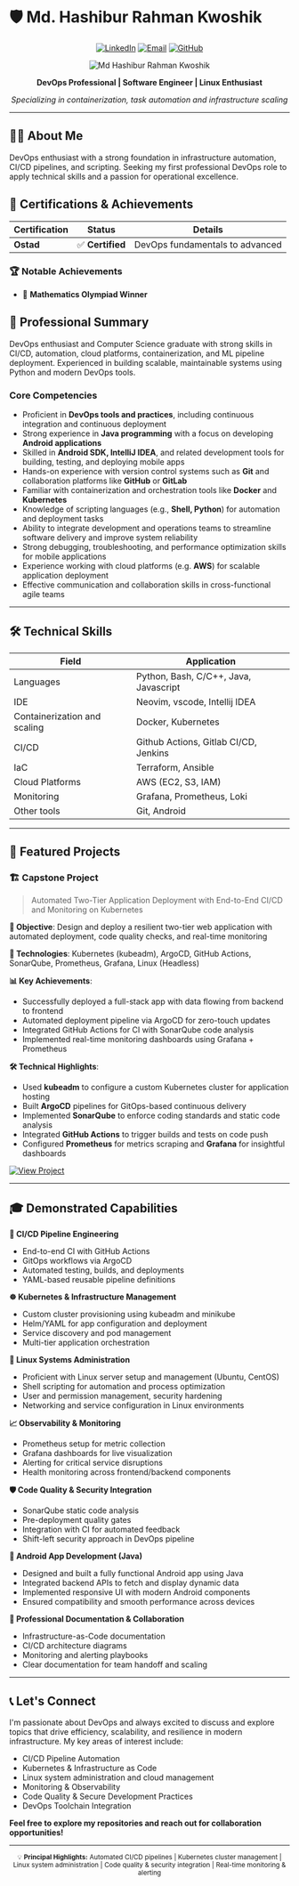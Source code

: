 # 🛡️ Md. Hashibur Rahman Kwoshik

<div align="center">

[![LinkedIn](https://img.shields.io/badge/LinkedIn-Connect-blue?style=for-the-badge&logo=linkedin)](https://www.linkedin.com/in/md-hashibur-rahman-kwoshik-2a3444250/)
[![Email](https://img.shields.io/badge/Email-Contact-red?style=for-the-badge&logo=gmail)](mailto:mdhashiburrahmankwoshik@gmail.com)
[![GitHub](https://img.shields.io/badge/GitHub-Follow-brightgreen?style=for-the-badge&logo=github)](https://github.com/rootminusone8004)

<p align="center"> <img src="https://komarev.com/ghpvc/?username=rootminusone8004&label=visitors&color=004D40&style=flat" alt="Md Hashibur Rahman Kwoshik" /> </p>

**DevOps Professional | Software Engineer | Linux Enthusiast**

*Specializing in containerization, task automation and infrastructure scaling*

</div>

---

## 👨‍💻 About Me

DevOps enthusiast with a strong foundation in infrastructure automation, CI/CD pipelines, and scripting. Seeking my first professional DevOps role to apply technical skills and a passion for operational excellence.

## 🔑 Certifications & Achievements

<div align="center">

| Certification | Status | Details |
|---------------|--------|---------|
| **Ostad** | ✅ **Certified** | DevOps fundamentals to advanced |

</div>

### 🏆 Notable Achievements
- 🥇 **Mathematics Olympiad Winner**

## 🎯 Professional Summary

DevOps enthusiast and Computer Science graduate with strong skills in CI/CD, automation, cloud platforms, containerization, and ML pipeline deployment. Experienced in building scalable, maintainable systems using Python and modern DevOps tools.

### Core Competencies
- Proficient in **DevOps tools and practices**, including continuous integration and continuous deployment
- Strong experience in **Java programming** with a focus on developing **Android applications**
- Skilled in **Android SDK, IntelliJ IDEA**, and related development tools for building, testing, and deploying mobile apps
- Hands-on experience with version control systems such as **Git** and collaboration platforms like **GitHub** or **GitLab**
- Familiar with containerization and orchestration tools like **Docker** and **Kubernetes**
- Knowledge of scripting languages (e.g., **Shell, Python**) for automation and deployment tasks
- Ability to integrate development and operations teams to streamline software delivery and improve system reliability
- Strong debugging, troubleshooting, and performance optimization skills for mobile applications
- Experience working with cloud platforms (e.g. **AWS**) for scalable application deployment
- Effective communication and collaboration skills in cross-functional agile teams

---

## 🛠️ Technical Skills

<div align="center">

| Field | Application |
|-------|-------------|
| Languages | Python, Bash, C/C++, Java, Javascript |
| IDE | Neovim, vscode, Intellij IDEA |
| Containerization and scaling | Docker, Kubernetes |
| CI/CD | Github Actions, Gitlab CI/CD, Jenkins |
| IaC | Terraform, Ansible |
| Cloud Platforms | AWS (EC2, S3, IAM) |
| Monitoring | Grafana, Prometheus, Loki |
| Other tools | Git, Android |

</div>

---

## 🚀 Featured Projects

### 🏗️ Capstone Project

> Automated Two-Tier Application Deployment with End-to-End CI/CD and Monitoring on Kubernetes

**🎯 Objective**: Design and deploy a resilient two-tier web application with automated deployment, code quality checks, and real-time monitoring

**🔧 Technologies**: Kubernetes (kubeadm), ArgoCD, GitHub Actions, SonarQube, Prometheus, Grafana, Linux (Headless)

**📊 Key Achievements**:
- Successfully deployed a full-stack app with data flowing from backend to frontend
- Automated deployment pipeline via ArgoCD for zero-touch updates
- Integrated GitHub Actions for CI with SonarQube code analysis
- Implemented real-time monitoring dashboards using Grafana + Prometheus

**🛠️ Technical Highlights**:
- Used **kubeadm** to configure a custom Kubernetes cluster for application hosting
- Built **ArgoCD** pipelines for GitOps-based continuous delivery
- Implemented **SonarQube** to enforce coding standards and static code analysis
- Integrated **GitHub Actions** to trigger builds and tests on code push
- Configured **Prometheus** for metrics scraping and **Grafana** for insightful dashboards

[![View Project](https://img.shields.io/badge/View%20Project-project--2-388E3C?style=flat-square&logo=github)](https://github.com/rootminusone8004/project2)

---

## 🎓 Demonstrated Capabilities

**🚀 CI/CD Pipeline Engineering**
- End-to-end CI with GitHub Actions
- GitOps workflows via ArgoCD
- Automated testing, builds, and deployments
- YAML-based reusable pipeline definitions

**☸ Kubernetes & Infrastructure Management**
- Custom cluster provisioning using kubeadm and minikube
- Helm/YAML for app configuration and deployment
- Service discovery and pod management
- Multi-tier application orchestration

**🐧 Linux Systems Administration**

- Proficient with Linux server setup and management (Ubuntu, CentOS)
- Shell scripting for automation and process optimization
- User and permission management, security hardening
- Networking and service configuration in Linux environments

**📈 Observability & Monitoring**
- Prometheus setup for metric collection
- Grafana dashboards for live visualization
- Alerting for critical service disruptions
- Health monitoring across frontend/backend components

**🛡️ Code Quality & Security Integration**
- SonarQube static code analysis
- Pre-deployment quality gates
- Integration with CI for automated feedback
- Shift-left security approach in DevOps pipeline

**📱 Android App Development (Java)**
- Designed and built a fully functional Android app using Java
- Integrated backend APIs to fetch and display dynamic data
- Implemented responsive UI with modern Android components
- Ensured compatibility and smooth performance across devices

**📝 Professional Documentation & Collaboration**

- Infrastructure-as-Code documentation
- CI/CD architecture diagrams
- Monitoring and alerting playbooks
- Clear documentation for team handoff and scaling

---

## 📞 Let's Connect

I'm passionate about DevOps and always excited to discuss and explore topics that drive efficiency, scalability, and resilience in modern infrastructure. My key areas of interest include:
- CI/CD Pipeline Automation
- Kubernetes & Infrastructure as Code
- Linux system administration and cloud management
- Monitoring & Observability
- Code Quality & Secure Development Practices
- DevOps Toolchain Integration

**Feel free to explore my repositories and reach out for collaboration opportunities!**

---

<div align="center">
<sub>💡 <strong>Principal Highlights:</strong> Automated CI/CD pipelines | Kubernetes cluster management | Linux system administration | Code quality & security integration | Real-time monitoring & alerting</sub>
</div>
